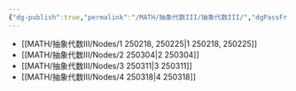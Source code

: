```yaml
---
{"dg-publish":true,"permalink":"/MATH/抽象代数III/抽象代数III/","dgPassFrontmatter":true}
---
```



- [[MATH/抽象代数III/Nodes/1 250218, 250225\|1 250218, 250225]]
- [[MATH/抽象代数III/Nodes/2 250304\|2 250304]]
- [[MATH/抽象代数III/Nodes/3 250311\|3 250311]]
- [[MATH/抽象代数III/Nodes/4 250318\|4 250318]]

